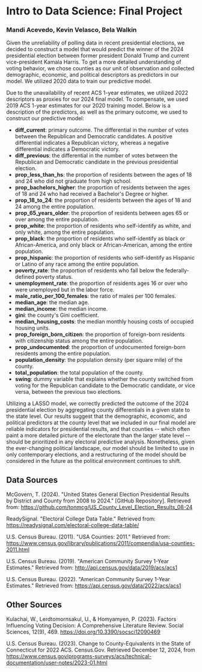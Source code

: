 # Intro to Data Science: Final Project

### Mandi Acevedo, Kevin Velasco, Bela Walkin

Given the unreliability of polling data in recent presidential elections, we decided to construct a model that would predict the winner of the 2024 presidential election between former president Donald Trump and current vice-president Kamala Harris. To get a more detailed understanding of voting behavior, we chose counties as our unit of observation and collected demographic, economic, and political descriptors as predictors in our model. We utilized 2020 data to train our predictive model.

Due to the unavailability of recent ACS 1-year estimates, we utilized 2022 descriptors as proxies for our 2024 final model. To compensate, we used 2019 ACS 1-year estimates for our 2020 training model. Below is a description of the predictors, as well as the primary outcome, we used to construct our predictive model:

-   **diff_current**: primary outcome. The differential in the number of votes between the Republican and Democratic candidates. A positive differential indicates a Republican victory, whereas a negative differential indicates a Democratic victory.
-   **diff_previous**: the differential in the number of votes between the Republican and Democratic candidate in the previous presidential election.
-   **prop_less_than_hs**: the proportion of residents between the ages of 18 and 24 who did not graduate from high school.
-   **prop_bachelors_higher**: the proportion of residents between the ages of 18 and 24 who had received a Bachelor's Degree or higher.
-   **prop_18_to_24**: the proportion of residents between the ages of 18 and 24 among the entire population.
-   **prop_65_years_older**: the proportion of residents between ages 65 or over among the entire population.
-   **prop_white**: the proportion of residents who self-identify as white, and only white, among the entire population.
-   **prop_black**: the proportion of residents who self-identify as black or African-America, and only black or African-American, among the entire population.
-   **prop_hispanic**: the proportion of residents who self-identify as Hispanic or Latino of any race among the entire population.
-   **poverty_rate**: the proportion of residents who fall below the federally-defined poverty status.
-   **unemployment_rate**: the proportion of residents ages 16 or over who were unemployed but in the labor force.
-   **male_ratio_per_100_females**: the ratio of males per 100 females.
-   **median_age**: the median age.
-   **median_income**: the median income.
-   **gini**: the county's Gini coefficient.
-   **median_housing_costs**: the median monthly housing costs of occupied housing units.
-   **prop_foreign_born_citizen**: the proportion of foreign-born residents with citizenship status among the entire population.
-   **prop_undocumented**: the proportion of undocumented foreign-born residents among the entire population.
-   **population_density**: the population density (per square mile) of the county.
-   **total_population**: the total population of the county.
-   **swing**: dummy variable that explains whether the county switched from voting for the Republican candidate to the Democratic candidate, or vice versa, between the previous two elections.

Utilizing a LASSO model, we correctly predicted the outcome of the 2024 presidential election by aggregating county differentials in a given state to the state level. Our results suggest that the demographic, economic, and political predictors at the county level that we included in our final model are reliable indicators for presidential results, and that counties -- which often paint a more detailed picture of the electorate than the larger state level -- should be prioritized in any electoral predictive analysis. Nonetheless, given the ever-changing political landscape, our model should be limited to use in only contemporary elections, and a restructuring of the model should be considered in the future as the political environment continues to shift.

## Data Sources

McGovern, T. (2024). "United States General Election Presidential Results by District and County from 2008 to 2024." [GitHub Repository]. Retrieved from: <https://github.com/tonmcg/US_County_Level_Election_Results_08-24> 

ReadySignal. "Electoral College Data Table." Retrieved from: <https://readysignal.com/electoral-college-data-table/>

U.S. Census Bureau. (2011). "USA Counties: 2011." Retrieved from: <https://www.census.gov/library/publications/2011/compendia/usa-counties-2011.html>

U.S. Census Bureau. (2019). "American Community Survey 1-Year Estimates." Retrieved from: <http://api.census.gov/data/2019/acs/acs1>

U.S. Census Bureau. (2022). "American Community Survey 1-Year Estimates." Retrieved from: <https://api.census.gov/data/2022/acs/acs1>

## Other Sources
Kulachai, W., Lerdtomornsakul, U., & Homyamyen, P. (2023). Factors Influencing Voting Decision: A Comprehensive Literature Review. Social Sciences, 12(9), 469. https://doi.org/10.3390/socsci12090469

U.S. Census Bureau. (2023). Change to County-Equivalents in the State of Connecticut for 2022 ACS. Census.Gov. Retrieved December 12, 2024, from https://www.census.gov/programs-surveys/acs/technical-documentation/user-notes/2023-01.html

